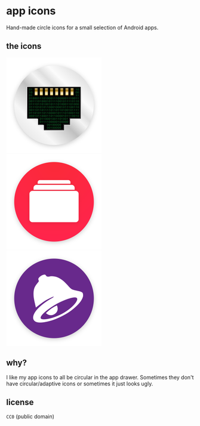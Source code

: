 # app icons

Hand-made circle icons for a small selection of Android apps.

## the icons

<img src="png/port_authority.png" width=256 title="Port Authority" />  
<img src="png/privacy.com.png" width=256 title="Privacy.com" />  
<img src="png/taco_bell.png" width=256 title="Taco Bell" />  

## why?

I like my app icons to all be circular in the app drawer. Sometimes they don't have circular/adaptive icons or sometimes it just looks ugly.

## license

`CC0` (public domain)
